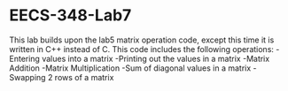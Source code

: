 # EECS-348-Lab7

This lab builds upon the lab5 matrix operation code, except this time it is written in C++ instead of C. This code includes the following operations:
-Entering values into a matrix
-Printing out the values in a matrix
-Matrix Addition
-Matrix Multiplication
-Sum of diagonal values in a matrix
-Swapping 2 rows of a matrix
